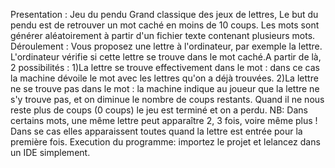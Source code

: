 Presentation : Jeu du pendu
	Grand classique des jeux de lettres, Le but du pendu est de retrouver un mot caché en moins de 10 coups.
	Les mots sont générer aléatoirement à partir d'un fichier texte contenant plusieurs mots.
Déroulement : 
	Vous proposez une lettre à l'ordinateur, par exemple la lettre. L'ordinateur vérifie si cette lettre se trouve 
	dans le mot caché.A partir de là, 2 possibilités :
	1)La lettre se trouve effectivement dans le mot : dans ce cas la machine dévoile le mot avec les lettres qu'on a 		déjà trouvées.
	2)La lettre ne se trouve pas dans le mot : la machine indique au joueur que la lettre
	ne s'y trouve pas, et on diminue le nombre de coups restants. Quand il ne nous reste plus de coups (0 coups) le jeu 	est terminé et on a perdu.
	NB: Dans certains mots, une même lettre peut apparaître 2, 3 fois, voire même plus ! Dans se cas elles apparaissent 	toutes quand la lettre est entrée pour la première fois.
Execution du programme: importez le projet et lelancez dans un IDE simplement. 
	
